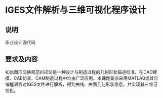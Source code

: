 # IGES文件解析与三维可视化程序设计
## 说明
毕业设计源代码
## 要求及内容
初始图形交换规范(IGES)是一种设计与制造过程的几何形状描述标准，在CAD建模、CAE仿真、CAM制造过程中均由广泛应用。本课题要求采用MATLAB或其它编程语言对IGES文件进行解析，得到曲线、曲面几何形状信息，并实现其三维可视化。
